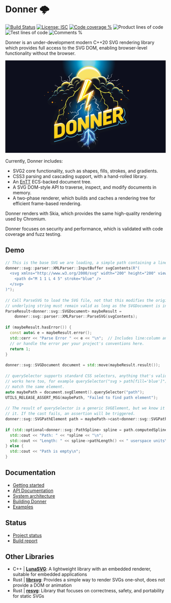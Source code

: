 # Donner 🌩

[![Build Status](https://github.com/jwmcglynn/donner/actions/workflows/main.yml/badge.svg)](https://github.com/jwmcglynn/donner/actions/workflows/main.yml) [![License: ISC](https://img.shields.io/badge/License-ISC-blue.svg)](https://opensource.org/licenses/ISC) [![Code coverage %](https://codecov.io/gh/jwmcglynn/donner/branch/main/graph/badge.svg?token=Z3YJZNKGU0)](https://codecov.io/gh/jwmcglynn/donner) ![Product lines of code](https://gist.githubusercontent.com/jwmcglynn/91f7f490a72af9c06506c8176729d218/raw/loc.svg) ![Test lines of code](https://gist.githubusercontent.com/jwmcglynn/91f7f490a72af9c06506c8176729d218/raw/loc-tests.svg)
![Comments %](https://gist.githubusercontent.com/jwmcglynn/91f7f490a72af9c06506c8176729d218/raw/comments.svg)

Donner is an under-development modern C++20 SVG rendering library which provides full access to the SVG DOM, enabling browser-level functionality without the browser.

![Donner splash image](donner_splash.svg)

Currently, Donner includes:

- SVG2 core functionality, such as shapes, fills, strokes, and gradients.
- CSS3 parsing and cascading support, with a hand-rolled library.
- An [EnTT](https://github.com/skypjack/entt) ECS-backed document tree.
- A SVG DOM-style API to traverse, inspect, and modify documents in memory.
- A two-phase renderer, which builds and caches a rendering tree for efficient frame-based rendering.

Donner renders with Skia, which provides the same high-quality rendering used by Chromium.

Donner focuses on security and performance, which is validated with code coverage and fuzz testing.

## Demo

```cpp
// This is the base SVG we are loading, a simple path containing a line.
donner::svg::parser::XMLParser::InputBuffer svgContents(R"(
  <svg xmlns="http://www.w3.org/2000/svg" width="200" height="200" viewBox="0 0 10 10">
    <path d="M 1 1 L 4 5" stroke="blue" />
  </svg>
)");

// Call ParseSVG to load the SVG file, not that this modifies the original string, and the
// underlying string must remain valid as long as the SVGDocument is in use.
ParseResult<donner::svg::SVGDocument> maybeResult =
    donner::svg::parser::XMLParser::ParseSVG(svgContents);

if (maybeResult.hasError()) {
  const auto& e = maybeResult.error();
  std::cerr << "Parse Error " << e << "\n";  // Includes line:column and reason
  // or handle the error per your project's conventions here.
  return 1;
}

donner::svg::SVGDocument document = std::move(maybeResult.result());

// querySelector supports standard CSS selectors, anything that's valid when defining a CSS rule
// works here too, for example querySelector("svg > path[fill='blue']") is also valid and will
// match the same element.
auto maybePath = document.svgElement().querySelector("path");
UTILS_RELEASE_ASSERT_MSG(maybePath, "Failed to find path element");

// The result of querySelector is a generic SVGElement, but we know it's a path, so we can cast
// it. If the cast fails, an assertion will be triggered.
donner::svg::SVGPathElement path = maybePath->cast<donner::svg::SVGPathElement>();

if (std::optional<donner::svg::PathSpline> spline = path.computedSpline()) {
  std::cout << "Path: " << *spline << "\n";
  std::cout << "Length: " << spline->pathLength() << " userspace units\n";
} else {
  std::cout << "Path is empty\n";
}
```

## Documentation

- [Getting started](https://jwmcglynn.github.io/donner/GettingStarted.html)
- [API Documentation](https://jwmcglynn.github.io/donner/DonnerAPI.html)
- [System architecture](https://jwmcglynn.github.io/donner/SystemArchitecture.html)
- [Building Donner](https://jwmcglynn.github.io/donner/BuildingDonner.html)
- [Examples](https://jwmcglynn.github.io/donner/examples.html)

## Status

- [Project status](https://github.com/jwmcglynn/donner/issues/149)
- [Build report](docs/build_report.md)

## Other Libraries

- C++ | **[LunaSVG](https://github.com/sammycage/lunasvg)**: A lightweight library with an embedded renderer, suitable for embedded applications
- Rust | **[librsvg](https://gitlab.gnome.org/GNOME/librsvg)**: Provides a simple way to render SVGs one-shot, does not provide a DOM or animation
- Rust | **[resvg](https://github.com/RazrFalcon/resvg)**: Library that focuses on correctness, safety, and portability for static SVGs

